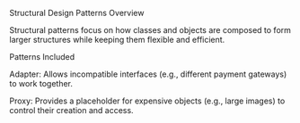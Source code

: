 Structural Design Patterns
Overview

Structural patterns focus on how classes and objects are composed to form larger structures while keeping them flexible and efficient.

Patterns Included

Adapter: Allows incompatible interfaces (e.g., different payment gateways) to work together.

Proxy: Provides a placeholder for expensive objects (e.g., large images) to control their creation and access.
